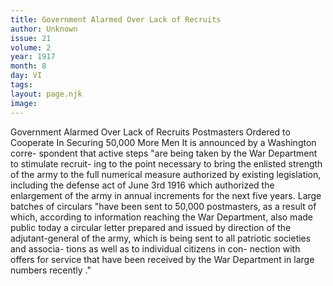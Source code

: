 ```yaml
---
title: Government Alarmed Over Lack of Recruits
author: Unknown
issue: 21
volume: 2
year: 1917
month: 8
day: VI
tags:
layout: page.njk
image:
---
```

Government Alarmed Over Lack of Recruits   Postmasters Ordered to Cooperate In Securing 50,000 More Men   It is announced by a Washington corre- spondent that active steps "are being taken by the War Department to stimulate recruit- ing to the point necessary to bring the enlisted strength of the army to the full numerical measure authorized by existing legislation, including the defense act of June 3rd 1916 which authorized the enlargement of the army in annual increments for the next five years.   Large batches of circulars "have been sent to 50,000 postmasters, as a result of which, according to information reaching the War Department, also made public today a circular letter prepared and issued by direction of the adjutant-general of the army, which is being   sent to all patriotic societies and associa- tions as well as to individual citizens in con- nection with offers for service that have been received by the War Department in large numbers recently ."   
